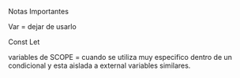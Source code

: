 Notas Importantes

Var = dejar de usarlo

Const Let

variables de SCOPE = cuando se utiliza muy especifico dentro de un condicional y esta aislada a external variables similares.
